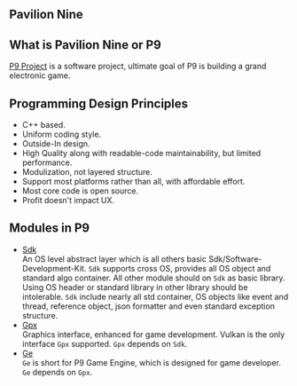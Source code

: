 **Pavilion Nine**
---
## What is Pavilion Nine or P9
[P9 Project](https://github.com/DexterDreeeam/P9) is a software project, ultimate goal of P9 is building a grand electronic game.
## Programming Design Principles
* C++ based.
* Uniform coding style.
* Outside-In design.
* High Quality along with readable-code maintainability, but limited performance.
* Modulization, not layered structure.
* Support most platforms rather than all, with affordable effort.
* Most core code is open source.
* Profit doesn't impact UX.
## Modules in P9
* [Sdk](https://github.com/DexterDreeeam/P9/tree/main/Sdk)  
    An OS level abstract layer which is all others basic Sdk/Software-Development-Kit.
    `Sdk` supports cross OS, provides all OS object and standard algo container. All other module should on `Sdk` as basic library. Using OS header or standard library in other library should be intolerable.
    `Sdk` include nearly all std container, OS objects like event and thread, reference object, json formatter and even standard exception structure.
* [Gpx](https://github.com/DexterDreeeam/P9/tree/main/Gpx)  
    Graphics interface, enhanced for game development. Vulkan is the only interface `Gpx` supported. `Gpx` depends on `Sdk`.
* [Ge](https://github.com/DexterDreeeam/P9/tree/main/Ge)  
    `Ge` is short for P9 Game Engine, which is designed for game developer. `Ge` depends on `Gpx`.
